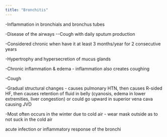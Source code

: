 ```yaml
---
title: "Bronchitis"
---
```

-Inflammation in bronchials and bronchus tubes

-Disease of the airways
--Cough with daily sputum production 

-Considered chronic when have it at least 3 months/year for 2 consecutive years

-Hypertrophy and hypersecretion of mucus glands

-Chronic inflammation &amp; edema - inflammation also creates coughing

-Cough

-Gradual structural changes - causes pulmonary HTN, then causes R-sided HF, then causes retention of fluid in belly (cyanosis, edema in lower extremities, liver congestion) or could go upward in superior vena cava causing JVD

-Most often occurs in the winter due to cold air - wear mask outside as to not suck in the cold air

acute infection or inflammatory response of the bronchi

